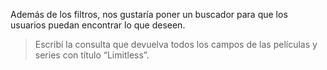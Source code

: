 Además de los filtros, nos gustaría poner un buscador para que los usuarios puedan encontrar lo que deseen.

> Escribí la consulta que devuelva todos los campos de las películas y series con título “Limitless”.

<div
  class='mu-sql-table'
  data-name='series_peliculas'
  data-columns='["titulo", "creador", "personajes", "temporadas", "estreno", "puntuacion"]'
  data-rows='[
    ["Stranger Things", "The Duffer Brothers", "Eleven, Mike, Will, Dustin, Lucas, Hopper, Joyce, Nancy, Jonathan, Steve", 2, 2016, 10], 
    ["Breaking Bad", "Vince Gilligan", "Walter White, Jesse Pinkman, Gus Fring, Saul Goodman, Mike Ehrmantraut, Hank Schrader, Tuco Salamanca, Skyler White", 5, 2008, 9.7], 
    ["Limitless", "Craig Sweeny", "Brian Finch, Rebecca Harris, Spellman Boyle, Nasreen Pouran", 1, 2015, 8.5],
    ["IT", "Stephen King", "El payaso Pennywise, Beverly Marsh, Richie Tozier, Bill Denbrough, Eddie Kaspbrak, Stanley Uris, Ben Hanscom, Mike Hanlon, Georgie Denbrough", NULL, 2017, 8.9],
    ["Limitless", "Neil Burger", "Eddie Morra, Lindy, Carl Van Loon, Gennady, Melissa", null, 2011, 8.9]
  ]'>
</div>